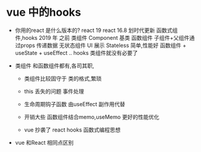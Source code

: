 # vue 中的hooks
- 你用的react 是什么版本的? 
  react 19
  react 16.8 划时代更新 函数式组件,hooks 2019 年 
  之前 类组件 Component 基类 
  函数组件 子组件+父组件通过props 传递数据 无状态组件 
  UI 展示 Stateless 简单,性能好 
  函数组件 + useState + useEffect .. hooks 类组件就没有必要了

- 类组件
  和函数组件都有,各司其职,
  - 类组件比较固守于 类的格式,繁琐
  - this 丢失的问题 事件处理
  - 生命周期钩子函数  由useEffect 副作用代替
  - 开销大些 函数组件结合memo,useMemo  更好的性能优化 

  - vue 抄袭了 react 
     hooks 函数式编程思想 

- vue 和React 相同点区别  